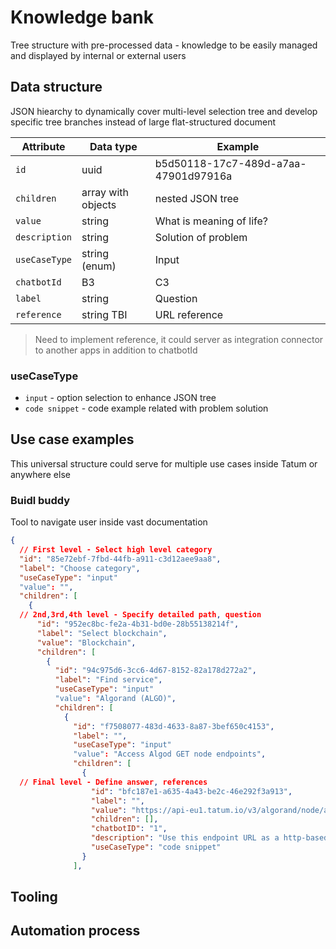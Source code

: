 # Knowledge bank

Tree structure with pre-processed data - knowledge to be easily managed and displayed by internal or external users

## Data structure 

JSON hiearchy to dynamically cover multi-level selection tree and develop specific tree branches instead of large flat-structured document

Attribute | Data type | Example
---------|----------|---------
 `id` | uuid | b5d50118-17c7-489d-a7aa-47901d97916a
 `children` | array with objects | nested JSON tree
 `value` | string | What is meaning of life?
 `description` | string | Solution of problem
 `useCaseType` | string (enum) | Input
 `chatbotId` | B3 | C3
 `label` | string | Question
 `reference` | string TBI | URL reference

> Need to implement reference, it could server as integration connector to another apps in addition to chatbotId

### useCaseType
- `input` - option selection to enhance JSON tree
- `code snippet` - code example related with problem solution

## Use case examples
This universal structure could serve for multiple use cases inside Tatum or anywhere else 

### Buidl buddy 
Tool to navigate user inside vast documentation

```json tree
{
  // First level - Select high level category
  "id": "85e72ebf-7fbd-44fb-a911-c3d12aee9aa8",
  "label": "Choose category",
  "useCaseType": "input"
  "value": "",
  "children": [
    {
  // 2nd,3rd,4th level - Specify detailed path, question
      "id": "952ec8bc-fe2a-4b31-bd0e-28b55138214f",
      "label": "Select blockchain",
      "value": "Blockchain",
      "children": [
        {
          "id": "94c975d6-3cc6-4d67-8152-82a178d272a2",
          "label": "Find service",
          "useCaseType": "input"
          "value": "Algorand (ALGO)",
          "children": [
            {
              "id": "f7508077-483d-4633-8a87-3bef650c4153",
              "label": "",
              "useCaseType": "input"
              "value": "Access Algod GET node endpoints",
              "children": [
                {
  // Final level - Define answer, references
                  "id": "bfc187e1-a635-4a43-be2c-46e292f3a913",
                  "label": "",
                  "value": "https://api-eu1.tatum.io/v3/algorand/node/algod/YOUR_API_KEY/v2/blocks/16775567",
                  "children": [],
                  "chatbotID": "1",
                  "description": "Use this endpoint URL as a http-based url to connect directly to the Algorand node provided by Tatum. You can check al available APIs here - https://developer.algorand.org/docs/rest-apis/algod/v2/.",
                  "useCaseType": "code snippet"
                }
              ],
```

## Tooling

## Automation process 
